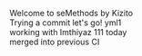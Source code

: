 Welcome to seMethods by Kizito <br>
Trying a commit     let's go!
yml1 <br>  working with Imthiyaz   111     today        <br> merged into previous CI